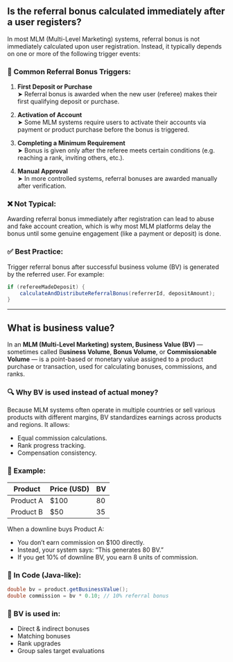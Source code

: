 ## Is the referral bonus calculated immediately after a user registers?
In most MLM (Multi-Level Marketing) systems, referral bonus is not immediately calculated upon user registration. Instead, it typically depends on one or more of the following trigger events:

### 🔁 Common Referral Bonus Triggers:
1. **First Deposit or Purchase** <br/>
➤ Referral bonus is awarded when the new user (referee) makes their first qualifying deposit or purchase.

2. **Activation of Account** <br/>
➤ Some MLM systems require users to activate their accounts via payment or product purchase before the bonus is triggered.

3. **Completing a Minimum Requirement** <br/>
➤ Bonus is given only after the referee meets certain conditions (e.g. reaching a rank, inviting others, etc.).

4. **Manual Approval** <br/>
➤ In more controlled systems, referral bonuses are awarded manually after verification.

### ❌ Not Typical:
Awarding referral bonus immediately after registration can lead to abuse and fake account creation, which is why most MLM platforms delay the bonus until some genuine engagement (like a payment or deposit) is done.

### ✅ Best Practice:
Trigger referral bonus after successful business volume (BV) is generated by the referred user. For example:
````java
if (refereeMadeDeposit) {
    calculateAndDistributeReferralBonus(referrerId, depositAmount);
}
````

---

## What is business value?
In an **MLM (Multi-Level Marketing) system, Business Value (BV)** — sometimes called B**usiness Volume**, **Bonus Volume**, or **Commissionable Volume** — is a point-based or monetary value assigned to a product purchase or transaction, used for calculating bonuses, commissions, and ranks.

### 🔍 Why BV is used instead of actual money?
Because MLM systems often operate in multiple countries or sell various products with different margins, BV standardizes earnings across products and regions. It allows:
- Equal commission calculations.
- Rank progress tracking.
- Compensation consistency.

###  📘 Example:
| Product   | Price (USD) | BV |
| --------- | ----------- | -- |
| Product A | \$100       | 80 |
| Product B | \$50        | 35 |


When a downline buys Product A:
- You don’t earn commission on $100 directly.
- Instead, your system says: “This generates 80 BV.”
- If you get 10% of downline BV, you earn 8 units of commission.

### 🧮 In Code (Java-like):
````java
double bv = product.getBusinessValue();
double commission = bv * 0.10; // 10% referral bonus
````

### 🔁 BV is used in:
- Direct & indirect bonuses
- Matching bonuses
- Rank upgrades
- Group sales target evaluations